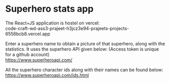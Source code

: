 # Superhero stats app

The React+JS application is hostel on vercel: <br/>
code-craft-wd-ass3-prajeet-h3jcz3e94-prajeets-projects-6556bcb8.vercel.app

Enter a superhero name to obtain a picture of that superhero, along with the statistics.
It uses the superhero API given below: (Access token is unique for a github account) </br>
https://www.superheroapi.com/

All the superhero character ids along with their names can be found below: <br/>
https://www.superheroapi.com/ids.html
